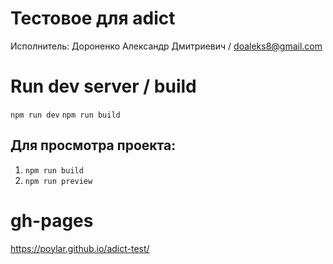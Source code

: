 # Тестовое для adict
Исполнитель: Дороненко Александр Дмитриевич / doaleks8@gmail.com

# Run dev server / build
`npm run dev`
`npm run build`  

## Для просмотра проекта:
  1.  `npm run build`
  2. `npm run preview`

# gh-pages

https://poylar.github.io/adict-test/
